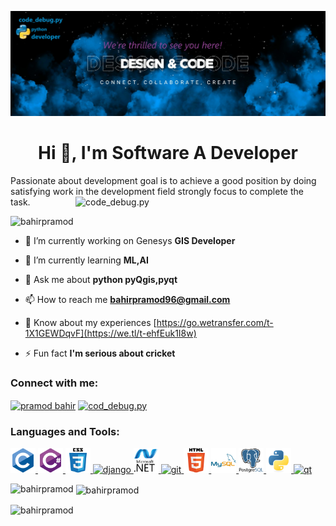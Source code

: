 ![MasterHead](https://github.com/bahirpramod/bahirpramod/blob/main/baner_img.jpg)
<h1 align="center">Hi 👋, I'm Software A Developer</h1
<h3 align="center">Passionate about development goal is to achieve a good position by doing satisfying work in the development field strongly focus to complete the task.</h3>
<img align="right" alt="code_debug.py" width="400"  src="https://camo.githubusercontent.com/34e2391334d75246d9c86c0a470a4b5606ab4dc84fb803930bc89635b4fce9c9/68747470733a2f2f7777772e6c616d626461746573742e636f6d2f7265736f75726365732f696d616765732f6e65777332342e676966">

<p align="left"> <img src="https://komarev.com/ghpvc/?username=bahirpramod&label=Profile%20views&color=0e75b6&style=flat" alt="bahirpramod" /> </p>

- 🔭 I’m currently working on Genesys **GIS Developer**

- 🌱 I’m currently learning **ML,AI**

- 💬 Ask me about **python pyQgis,pyqt**

- 📫 How to reach me **bahirpramod96@gmail.com**

- 📄 Know about my experiences [https://go.wetransfer.com/t-1X1GEWDqvF](https://we.tl/t-ehfEuk1I8w)

- ⚡ Fun fact **I'm serious about cricket**

<h3 align="left">Connect with me:</h3>
<p align="left">
<a href="[https://linkedin.com/in/pramod bahir](https://www.linkedin.com/in/pramod-bahir-5609ab191/)" target="blank"><img align="center" src="https://raw.githubusercontent.com/rahuldkjain/github-profile-readme-generator/master/src/images/icons/Social/linked-in-alt.svg" alt="pramod bahir" height="30" width="40" /></a>
<a href="https://instagram.com/cod_debug.py" target="blank"><img align="center" src="https://raw.githubusercontent.com/rahuldkjain/github-profile-readme-generator/master/src/images/icons/Social/instagram.svg" alt="cod_debug.py" height="30" width="40" /></a>
</p>

<h3 align="left">Languages and Tools:</h3>
<p align="left"> <a href="https://www.cprogramming.com/" target="_blank" rel="noreferrer"> <img src="https://raw.githubusercontent.com/devicons/devicon/master/icons/c/c-original.svg" alt="c" width="40" height="40"/> </a> <a href="https://www.w3schools.com/cs/" target="_blank" rel="noreferrer"> <img src="https://raw.githubusercontent.com/devicons/devicon/master/icons/csharp/csharp-original.svg" alt="csharp" width="40" height="40"/> </a> <a href="https://www.w3schools.com/css/" target="_blank" rel="noreferrer"> <img src="https://raw.githubusercontent.com/devicons/devicon/master/icons/css3/css3-original-wordmark.svg" alt="css3" width="40" height="40"/> </a> <a href="https://www.djangoproject.com/" target="_blank" rel="noreferrer"> <img src="https://cdn.worldvectorlogo.com/logos/django.svg" alt="django" width="40" height="40"/> </a> <a href="https://dotnet.microsoft.com/" target="_blank" rel="noreferrer"> <img src="https://raw.githubusercontent.com/devicons/devicon/master/icons/dot-net/dot-net-original-wordmark.svg" alt="dotnet" width="40" height="40"/> </a> <a href="https://git-scm.com/" target="_blank" rel="noreferrer"> <img src="https://www.vectorlogo.zone/logos/git-scm/git-scm-icon.svg" alt="git" width="40" height="40"/> </a> <a href="https://www.w3.org/html/" target="_blank" rel="noreferrer"> <img src="https://raw.githubusercontent.com/devicons/devicon/master/icons/html5/html5-original-wordmark.svg" alt="html5" width="40" height="40"/> </a> <a href="https://www.mysql.com/" target="_blank" rel="noreferrer"> <img src="https://raw.githubusercontent.com/devicons/devicon/master/icons/mysql/mysql-original-wordmark.svg" alt="mysql" width="40" height="40"/> </a> <a href="https://www.postgresql.org" target="_blank" rel="noreferrer"> <img src="https://raw.githubusercontent.com/devicons/devicon/master/icons/postgresql/postgresql-original-wordmark.svg" alt="postgresql" width="40" height="40"/> </a> <a href="https://www.python.org" target="_blank" rel="noreferrer"> <img src="https://raw.githubusercontent.com/devicons/devicon/master/icons/python/python-original.svg" alt="python" width="40" height="40"/> </a> <a href="https://www.qt.io/" target="_blank" rel="noreferrer"> <img src="https://upload.wikimedia.org/wikipedia/commons/0/0b/Qt_logo_2016.svg" alt="qt" width="40" height="40"/> </a> </p>

<p><img align="left" src="https://github-readme-stats.vercel.app/api/top-langs?username=bahirpramod&show_icons=true&locale=en&layout=compact" alt="bahirpramod" /></p>

<p>&nbsp;<img align="center" src="https://github-readme-stats.vercel.app/api?username=bahirpramod&show_icons=true&locale=en" alt="bahirpramod" /></p>

<p><img align="center" src="https://github-readme-streak-stats.herokuapp.com/?user=bahirpramod&" alt="bahirpramod" /></p>

